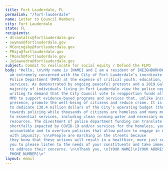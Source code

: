 ```yaml
---
title: Fort Lauderdale, FL
permalink: "/fort-lauderdale"
name: Letter to Council Members
city: Fort Lauderdale
state: FL
recipients:
- dtrantalis@fortlauderdale.gov
- swyman@fortlauderdale.gov
- MConingsby@fortlauderdale.gov
- PRaju@fortlauderdale.gov
- TRoach@fortlauderdale.gov
- JuSaavedra@fortlauderdale.gov
subject: Commit to reallocate for social equity / Defund the FLPD
body: "Hello, \n\nMy name is [NAME] and I am a resident of [NEIGHBORHOOD/CITY]. I
  am extremely concerned with the City of Fort Lauderdale’s inordinate investment in the Fort Lauderdale
  Police Department (MPD) at the expense of critical youth, education, senior, and health
  services. As demonstrated by ongoing peaceful protests and a 2019 Gallup poll, a
  majority of individuals living in Fort Lauderdale view the police negatively. \n\nI am therefore
  writing to demand that the City Council vote to reapportion funds allocated to the
  MPD to support evidence-based programs and services that, unlike increased police
  presence, promote the well-being of citizens and reduce crime. It is morally reprehensible
  to dedicate 130.4 million dollars of the City’s operating budget (the budget's highest expenditure)
  towards policing while thousands of citizens are homeless and many more lack access
  to essential services, including clean running water and necessary mental health
  resources. The divestment of police department funding can translate to contributions toward budget 
  shortfalls impacted by COVID-19 and/or services for the homeless, youth development, and workforce development --- all of which crucial to commanities of color.\n\nI also urge the City Council to enact legislation that holds police
  accountable and to overturn policies that allow police to engage in unlawful behavior
  with impunity. \n\nPeople are marching in the streets because
  they know that these actions will result in a healthier, more just society. I implore
  you to please listen to the needs of your constituents and take immediate action
  to address their concerns. \n\nThank you, \n[YOUR NAME]\n[YOUR ADDRESS]\n[YOUR EMAIL]\n[YOUR
  PHONE NUMBER]\n"
layout: email
---
```


